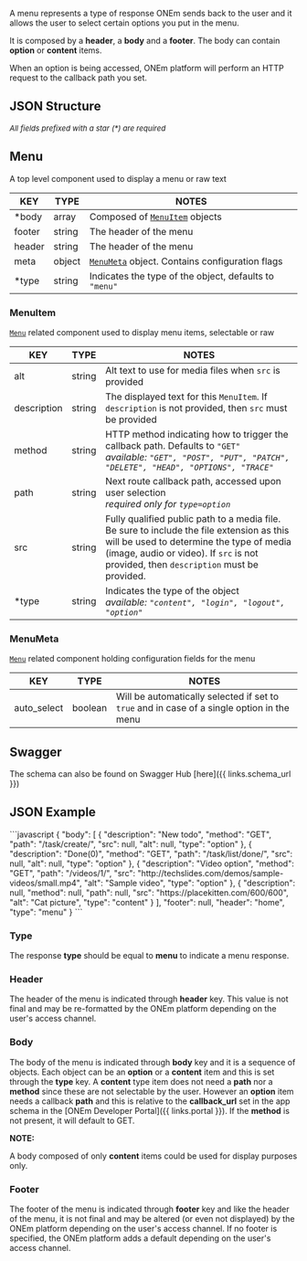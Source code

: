 A menu represents a type of response ONEm sends back to the user and it allows the user to select certain options you put in the menu.

It is composed by a **header**, a **body** and a **footer**. The body can contain **option** or **content** items.

When an option is being accessed, ONEm platform will perform an HTTP request to the callback path you set.

## JSON Structure

<span style="font-size:13px;">_All fields prefixed with a star (*) are required_</span>


## Menu
A top level component used to display a menu or raw text

| KEY | TYPE | NOTES |
|-----|------|-------|
|*body|array|Composed of [`MenuItem`](#menuitem) objects|
|footer|string|The header of the menu|
|header|string|The header of the menu|
|meta|object|[`MenuMeta`](#menumeta) object. Contains configuration flags|
|*type|string|Indicates the type of the object, defaults to `"menu"`|

### MenuItem
[`Menu`](#menu) related component used to display menu items, selectable or
raw

| KEY | TYPE | NOTES |
|-----|------|-------|
|alt|string|Alt text to use for media files when `src` is provided|
|description|string|The displayed text for this `MenuItem`.  If `description` is not provided, then `src` must be provided|
|method|string|HTTP method indicating how to trigger the callback path. Defaults to `"GET"`<br> _available: `"GET", "POST", "PUT", "PATCH", "DELETE", "HEAD", "OPTIONS", "TRACE"`_|
|path|string|Next route callback path, accessed upon user selection <br> _required only for `type=option`_|
|src|string|Fully qualified public path to a media file.  Be sure to include the file extension as this will be used to determine the type of media (image, audio or video).  If `src` is not provided, then `description` must be provided.
|*type|string|Indicates the type of the object<br> _available: `"content", "login", "logout", "option"`_|

<!-- |text_search|string|If the user does not send a proper option marker and sends some input, this field will be used to search and narrow down the options against the user input. <br> max 1000 chars| -->


### MenuMeta
[`Menu`](#menu) related component holding configuration fields for the menu
 

| KEY | TYPE | NOTES |
|-----|------|-------|
|auto_select|boolean|Will be automatically selected if set to `true` and in case of a single option in the menu|


## Swagger

The schema can also be found on Swagger Hub [here]({{ links.schema_url }})

## JSON Example

<div style="max-height:300px;overflow:auto;">
```javascript
{
    "body": [
        {
            "description": "New todo",
            "method": "GET",
            "path": "/task/create/",
            "src": null,
            "alt": null,
            "type": "option"
        },
        {
            "description": "Done(0)",
            "method": "GET",
            "path": "/task/list/done/",
            "src": null,
            "alt": null,
            "type": "option"
        },
        {
            "description": "Video option",
            "method": "GET",
            "path": "/videos/1/",
            "src": "http://techslides.com/demos/sample-videos/small.mp4",
            "alt": "Sample video",
            "type": "option"
        },
        {
            "description": null,
            "method": null,
            "path": null,
            "src": "https://placekitten.com/600/600",
            "alt": "Cat picture",
            "type": "content"
        }
    ],
    "footer": null,
    "header": "home",
    "type": "menu"
}
```
</div>

### Type
The response **type** should be equal to **menu** to indicate a menu response.


### Header
The header of the menu is indicated through **header** key. This value is not final and may be re-formatted by the ONEm platform depending on the user's access channel.


### Body
The body of the menu is indicated through **body** key and it is a sequence of objects. Each object can be an **option** or a **content** item and this is set through the **type** key. A **content** type item does not need a **path** nor a **method** since these are not selectable by the user. However an **option** item needs a callback **path** and this is relative to the **callback_url** set in the app schema in the [ONEm Developer Portal]({{ links.portal }}). If the **method** is not present, it will default to GET.


**NOTE:**

A body composed of only **content** items could be used for display purposes only. 

### Footer
The footer of the menu is indicated through **footer** key and like the header of the menu, it is not final and may be altered (or even not displayed) by the ONEm platform depending on the user's access channel. If no footer is specified, the ONEm platform adds a default depending on the user's access channel.
